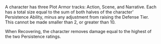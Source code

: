 A character has three Plot Armor tracks: Action, Scene, and Narrative. Each has a total size equal to the sum of both halves of the character' Persistence Ability, minus any adjustment from raising the Defense Tier. This cannot be made smaller than 2, or greater than 10. 

When Recovering, the character removes damage equal to the highest of the two Persistence ratings.